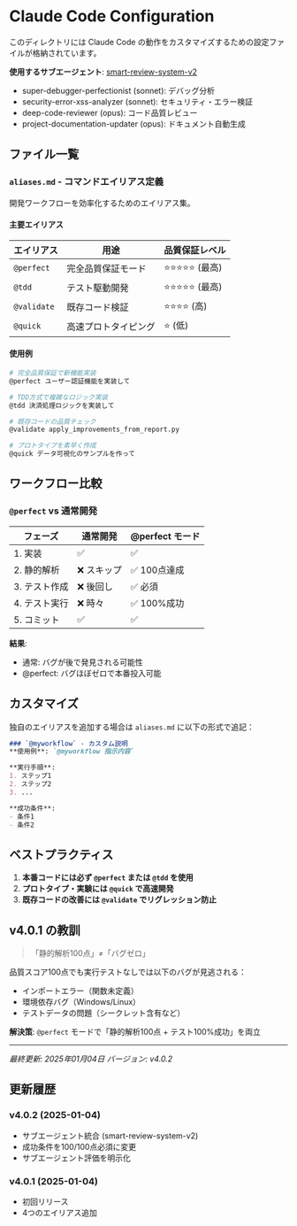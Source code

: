 # Claude Code Configuration

このディレクトリには Claude Code の動作をカスタマイズするための設定ファイルが格納されています。

**使用するサブエージェント**: [smart-review-system-v2](https://github.com/KEIEI-NET/smart-review-system-v2)
- super-debugger-perfectionist (sonnet): デバッグ分析
- security-error-xss-analyzer (sonnet): セキュリティ・エラー検証
- deep-code-reviewer (opus): コード品質レビュー
- project-documentation-updater (opus): ドキュメント自動生成

## ファイル一覧

### `aliases.md` - コマンドエイリアス定義
開発ワークフローを効率化するためのエイリアス集。

#### 主要エイリアス

| エイリアス | 用途 | 品質保証レベル |
|-----------|------|---------------|
| `@perfect` | 完全品質保証モード | ⭐⭐⭐⭐⭐ (最高) |
| `@tdd` | テスト駆動開発 | ⭐⭐⭐⭐⭐ (最高) |
| `@validate` | 既存コード検証 | ⭐⭐⭐⭐ (高) |
| `@quick` | 高速プロトタイピング | ⭐ (低) |

#### 使用例

```bash
# 完全品質保証で新機能実装
@perfect ユーザー認証機能を実装して

# TDD方式で複雑なロジック実装
@tdd 決済処理ロジックを実装して

# 既存コードの品質チェック
@validate apply_improvements_from_report.py

# プロトタイプを素早く作成
@quick データ可視化のサンプルを作って
```

## ワークフロー比較

### `@perfect` vs 通常開発

| フェーズ | 通常開発 | @perfect モード |
|---------|---------|----------------|
| 1. 実装 | ✅ | ✅ |
| 2. 静的解析 | ❌ スキップ | ✅ 100点達成 |
| 3. テスト作成 | ❌ 後回し | ✅ 必須 |
| 4. テスト実行 | ❌ 時々 | ✅ 100%成功 |
| 5. コミット | ✅ | ✅ |

**結果**:
- 通常: バグが後で発見される可能性
- @perfect: バグほぼゼロで本番投入可能

## カスタマイズ

独自のエイリアスを追加する場合は `aliases.md` に以下の形式で追記：

```markdown
### `@myworkflow` - カスタム説明
**使用例**: `@myworkflow 指示内容`

**実行手順**:
1. ステップ1
2. ステップ2
3. ...

**成功条件**:
- 条件1
- 条件2
```

## ベストプラクティス

1. **本番コードには必ず `@perfect` または `@tdd` を使用**
2. **プロトタイプ・実験には `@quick` で高速開発**
3. **既存コードの改善には `@validate` でリグレッション防止**

## v4.0.1 の教訓

> 「静的解析100点」≠「バグゼロ」

品質スコア100点でも実行テストなしでは以下のバグが見逃される：
- インポートエラー（関数未定義）
- 環境依存バグ（Windows/Linux）
- テストデータの問題（シークレット含有など）

**解決策**: `@perfect` モードで「静的解析100点 + テスト100%成功」を両立

---

*最終更新: 2025年01月04日*
*バージョン: v4.0.2*

## 更新履歴

### v4.0.2 (2025-01-04)
- サブエージェント統合 (smart-review-system-v2)
- 成功条件を100/100点必須に変更
- サブエージェント評価を明示化

### v4.0.1 (2025-01-04)
- 初回リリース
- 4つのエイリアス追加
